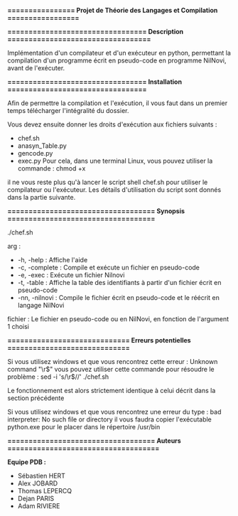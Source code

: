 **================ Projet de Théorie des Langages et Compilation =================**

**================================= Description ==================================**

Implémentation d'un compilateur et d'un exécuteur en python, permettant la
compilation d'un programme écrit en pseudo-code en programme NilNovi, avant de
l'exécuter.

**================================= Installation =================================**

Afin de permettre la compilation et l'exécution, il vous faut dans un premier
temps télécharger l'intégralité du dossier.

Vous devez ensuite donner les droits d'exécution aux fichiers suivants :
* chef.sh
* anasyn_Table.py
* gencode.py
* exec.py
Pour cela, dans une terminal Linux, vous pouvez utiliser la commande :
    chmod +x <fichier>

il ne vous reste plus qu'à lancer le script shell chef.sh pour utiliser le
compilateur ou l'exécuteur. Les détails d'utilisation du script sont donnés dans
la partie suivante.

**=================================== Synopsis ===================================**

./chef.sh <arg> <fichier>

arg :
 * -h, -help :       Affiche l'aide
 * -c, -complete :   Compile et exécute un fichier en pseudo-code
 * -e, -exec :       Exécute un fichier Nilnovi
 * -t, -table :      Affiche la table des identifiants à partir d'un fichier
                    écrit en pseudo-code
 * -nn, -nilnovi :   Compile le fichier écrit en pseudo-code et le réécrit en
                    langage NilNovi

fichier :
   Le fichier en pseudo-code ou en NilNovi, en fonction de l'argument 1 choisi

**============================= Erreurs potentielles =============================**

Si vous utilisez windows et que vous rencontrez cette erreur :
    Unknown command "\r$"
vous pouvez utiliser cette commande pour résoudre le problème :
    sed -i 's/\r$//' ./chef.sh

Le fonctionnement est alors strictement identique à celui décrit dans la
section précédente

Si vous utilisez windows et que vous rencontrez une erreur du type :
    bad interpreter: No such file or directory
il vous faudra copier l'exécutable python.exe pour le placer dans le répertoire
/usr/bin

**=================================== Auteurs ====================================**

**Equipe PDB :**

 * Sébastien HERT
 * Alex JOBARD
 * Thomas LEPERCQ
 * Dejan PARIS
 * Adam RIVIERE
